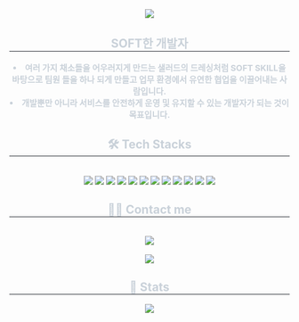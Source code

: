 <div align= "center">
    <img src="https://capsule-render.vercel.app/api?type=cylinder&color=gradient&height=120&text=Welcome%20to%20JuHwan's%20GitHub%20🙋🏻&animation=fadeIn&fontColor=ffffff&fontSize=50" />
    </div>
    <div align= "center"> 
    <h2 style="border-bottom: 1px solid #21262d; color: #c9d1d9;"> SOFT한 개발자 </h2>  
    <div style="font-weight: 700; font-size: 15px; text-align: center; color: #c9d1d9;"> <li> 여러 가지 채소들을 어우러지게 만드는 샐러드의 드레싱처럼 SOFT SKILL을 바탕으로 팀원 들을 하나 되게 만들고 업무 환경에서 유연한 협업을 이끌어내는 사람입니다.</li><li> 개발뿐만 아니라 서비스를 안전하게 운영 및 유지할 수 있는 개발자가 되는 것이 목표입니다. </div> 
    </div>
    <div align= "center">
    <h2 style="border-bottom: 1px solid #21262d; color: #c9d1d9;"> 🛠️ Tech Stacks </h2> <br> 
    <div style="margin: 0 auto; text-align: center;" align= "center"> 
        <img src="https://img.shields.io/badge/Java-007396.svg?style=for-the-badge&logo=Java&logoColor=white">
        <img src="https://img.shields.io/badge/Spring-6DB33F?style=for-the-badge&logo=Spring&logoColor=white">
        <img src="https://img.shields.io/badge/Spring Boot-6DB33F?style=for-the-badge&logo=Spring Boot&logoColor=white">
        <img src="https://img.shields.io/badge/MySQL-4479A1?style=for-the-badge&logo=MySQL&logoColor=white">
        <img src ="https://img.shields.io/badge/postgresql-4169E1.svg?&style=for-the-badge&logo=Postgresql&logoColor=white"/>
        <img src="https://img.shields.io/badge/Oracle-F80000?style=for-the-badge&logo=Oracle&logoColor=white">
        <img src="https://img.shields.io/badge/MyBatis-FF0000?style=for-the-badge&logo=MyBatis&logoColor=white">
        <img src="https://img.shields.io/badge/JPA-8A8A8A?style=for-the-badge&logo=MyBatis&logoColor=white">
        <img src="https://img.shields.io/badge/HTML5-E34F26?style=for-the-badge&logo=HTML5&logoColor=white">
        <img src="https://img.shields.io/badge/Javascript-F7DF1E?style=for-the-badge&logo=Javascript&logoColor=white">
        <img src="https://img.shields.io/badge/Git-F05032?style=for-the-badge&logo=Git&logoColor=white">
        <img src="https://img.shields.io/badge/CSS3-1572B6?style=for-the-badge&logo=CSS3&logoColor=white">
        <br/></div>
    </div>
    <div align= "center">
    <h2 style="border-bottom: 1px solid #21262d; color: #c9d1d9;"> 🧑‍💻 Contact me </h2> <br> 
    <div align= "center"> <a href=mailto:kjhw990218@gmail.com> <img src="https://img.shields.io/badge/Gmail-EA4335?style=for-the-badge&logo=Gmail&logoColor=white&link=mailto:kjhw990218@gmail.com"> </a>
          </div>  <br> 
    <div align= "center"> <a href="https://hits.seeyoufarm.com"> <img src="https://hits.seeyoufarm.com/api/count/incr/badge.svg?url=https%3A%2F%2Fgithub.com%2FJuHwan%2F&count_bg=%23000000&title_bg=%23000000&icon=github.svg&icon_color=%23FFFFFF&title=GitHub&edge_flat=false"/></a>
       </div> 
    </div>
    <div align= "center"> 
  <h2 style="border-bottom: 1px solid #21262d; color: #c9d1d9;"> 🏅 Stats </h2>
    <img src="https://github-readme-stats.vercel.app/api?username=juhwan-Ki&show_icons=true&theme=radical"/> 
    </div>
    
